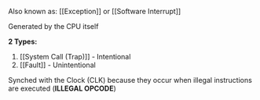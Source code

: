 Also known as: [[Exception]] or [[Software Interrupt]] 

Generated by the CPU itself

**2 Types:**
1. [[System Call (Trap)]] - Intentional
2. [[Fault]] - Unintentional

Synched with the Clock (CLK) because they occur when illegal instructions are executed (**ILLEGAL OPCODE**)